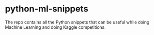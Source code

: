 # python-ml-snippets
The repo contains all the Python snippets that can be useful while doing Machine Learning and doing Kaggle competitions.
